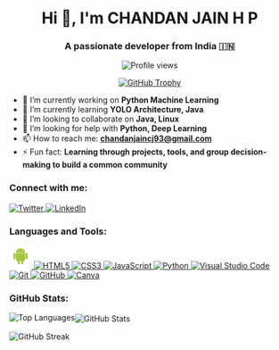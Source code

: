 <h1 align="center">Hi 👋, I'm CHANDAN JAIN H P</h1>
<h3 align="center">A passionate developer from India 🇮🇳</h3>

<p align="center">
  <img src="https://komarev.com/ghpvc/?username=chandanjainhp&label=Profile%20views&color=0e75b6&style=flat" alt="Profile views" />
</p>

<p align="center">
  <a href="https://github.com/ryo-ma/github-profile-trophy">
    <img src="https://github-profile-trophy.vercel.app/?username=chandanjainhp" alt="GitHub Trophy" />
  </a>
</p>

- 🔭 I’m currently working on **Python Machine Learning**
- 🌱 I’m currently learning **YOLO Architecture, Java**
- 👯 I’m looking to collaborate on **Java, Linux**
- 🤝 I’m looking for help with **Python, Deep Learning**
- 📫 How to reach me: **chandanjaincj93@gmail.com**
- ⚡ Fun fact: **Learning through projects, tools, and group decision-making to build a common community**

<h3 align="left">Connect with me:</h3>
<p align="left">
  <a href="https://twitter.com/chandanjainhp" target="_blank">
    <img align="center" src="https://raw.githubusercontent.com/rahuldkjain/github-profile-readme-generator/master/src/images/icons/Social/twitter.svg" alt="Twitter" height="30" width="40" />
  </a>
  <a href="https://linkedin.com/in/chandan-jain-h-p-bb78b4200" target="_blank">
    <img align="center" src="https://raw.githubusercontent.com/rahuldkjain/github-profile-readme-generator/master/src/images/icons/Social/linked-in-alt.svg" alt="LinkedIn" height="30" width="40" />
  </a>
</p>

<h3 align="left">Languages and Tools:</h3>
<p align="left">
  <a href="https://developer.android.com" target="_blank" rel="noopener noreferrer">
    <img src="https://raw.githubusercontent.com/devicons/devicon/master/icons/android/android-original-wordmark.svg" alt="Android" width="40" height="40"/>
  </a>
  <a href="https://www.w3.org/html/" target="_blank" rel="noopener noreferrer">
    <img src="https://img.icons8.com/color/35/000000/html-5--v1.png" alt="HTML5"/>
  </a>
  <a href="https://www.w3.org/Style/CSS/" target="_blank" rel="noopener noreferrer">
    <img src="https://img.icons8.com/color/35/000000/css3.png" alt="CSS3"/>
  </a>
  <a href="https://www.javascript.com/" target="_blank" rel="noopener noreferrer">
    <img src="https://img.icons8.com/color/35/000000/javascript--v1.png" alt="JavaScript"/>
  </a>
  <a href="https://www.python.org/" target="_blank" rel="noopener noreferrer">
    <img src="https://img.icons8.com/color/35/000000/python.png" alt="Python"/>
  </a>
  <a href="https://code.visualstudio.com/" target="_blank" rel="noopener noreferrer">
    <img src="https://img.icons8.com/fluency/35/000000/visual-studio-code-2019.png" alt="Visual Studio Code"/>
  </a>
  <a href="https://git-scm.com/" target="_blank" rel="noopener noreferrer">
    <img src="https://img.icons8.com/color/35/000000/git.png" alt="Git"/>
  </a>
  <a href="https://github.com/" target="_blank" rel="noopener noreferrer">
    <img src="https://img.icons8.com/color/35/000000/github.png" alt="GitHub"/>
  </a>
  <a href="https://www.canva.com/" target="_blank" rel="noopener noreferrer">
    <img src="https://img.icons8.com/cute-clipart/35/000000/canva.png" alt="Canva"/>
  </a>
</p>

<h3 align="left">GitHub Stats:</h3>
<p>
  <img align="left" src="https://github-readme-stats.vercel.app/api/top-langs?username=chandanjainhp&show_icons=true&locale=en&layout=compact" alt="Top Languages" />
</p>

<p>
  <img align="center" src="https://github-readme-stats.vercel.app/api?username=chandanjainhp&show_icons=true&locale=en" alt="GitHub Stats" />
</p>

<p>
  <img align="center" src="https://github-readme-streak-stats.herokuapp.com/?user=chandanjainhp" alt="GitHub Streak" />
</p>
